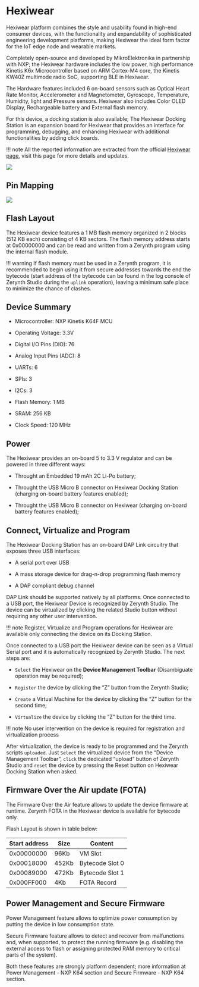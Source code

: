 # Hexiwear

Hexiwear platform combines the style and usability found in high-end consumer devices, with the functionality and expandability of sophisticated engineering development platforms, making Hexiwear the ideal form factor for the IoT edge node and wearable markets.

Completely open-source and developed by MikroElektronika in partnership with NXP; the Hexiwear hardware includes the low power, high performance Kinetis K6x Microcontroller based on ARM Cortex-M4 core, the Kinetis KW40Z multimode radio SoC, supporting BLE in Hexiwear.

The Hardware features included 6 on-board sensors such as Optical Heart Rate Monitor, Accelerometer and Magnetometer, Gyroscope, Temperature, Humidity, light and Pressure sensors. Hexiwear also includes Color OLED Display, Rechargeable battery and External flash memory.

For this device, a docking station is also available; The Hexiwear Docking Station is an expansion board for Hexiwear that provides an interface for programming, debugging, and enhancing Hexiwear with additional functionalities by adding click boards.

!!! note
	All the reported information are extracted from the official [Hexiwear page](http://www.hexiwear.com/), visit this page for more details and updates.

![](https://github.com/zerynth/docs/blob/test/docs/reference/boards/hexiwear/docs/img/hexiwear.jpg?raw=true)

## Pin Mapping

![](https://github.com/zerynth/docs/blob/test/docs/reference/boards/hexiwear/docs/img/hexiwear_pin_io.jpg?raw=true)

## Flash Layout

The Hexiwear device features a 1 MB flash memory organized in 2 blocks (512 KB each) consisting of 4 KB sectors. The flash memory address starts at 0x00000000 and can be read and written from a Zerynth program using the internal flash module.

!!! warning
	If flash memory must be used in a Zerynth program, it is recommended to begin using it from secure addresses towards the end the bytecode (start address of the bytecode can be found in the log console of Zerynth Studio during the ```uplink``` operation), leaving a minimum safe place to minimize the chance of clashes.

## Device Summary


* Microcontroller: NXP Kinetis K64F MCU


* Operating Voltage: 3.3V


* Digital I/O Pins (DIO): 76


* Analog Input Pins (ADC): 8


* UARTs: 6


* SPIs: 3


* I2Cs: 3


* Flash Memory: 1 MB


* SRAM: 256 KB


* Clock Speed: 120 MHz

## Power

The Hexiwear provides an on-board 5 to 3.3 V regulator and can be powered in three different ways:


* Throught an Embedded 19 mAh 2C Li-Po battery;


* Throught the USB Micro B connector on Hexiwear Docking Station (charging on-board battery features enabled);


* Throught the USB Micro B connector on Hexiwear (charging on-board battery features enabled);

## Connect, Virtualize and Program

The Hexiwear Docking Station has an on-board DAP Link circuitry that exposes three USB interfaces:


* A serial port over USB


* A mass storage device for drag-n-drop programming flash memory


* A DAP compliant debug channel

DAP Link should be supported natively by all platforms.
Once connected to a USB port, the Hexiwear Device is recognized by Zerynth Studio. The device can be virtualized by clicking the related Studio button without requiring any other user intervention.

!!! note
	Register, Virtualize and Program operations for Hexiwear are available only connecting the device on its Docking Station.

Once connected to a USB port the Hexiwear device can be seen as a Virtual Serial port and it is automatically recognized by Zerynth Studio. The next steps are:


* ```Select``` the Hexiwear on the **Device Management Toolbar** (Disambiguate operation may be required);


* ```Register``` the device by clicking the “Z” button from the Zerynth Studio;


* ```Create``` a Virtual Machine for the device by clicking the “Z” button for the second time;


* ```Virtualize``` the device by clicking the “Z” button for the third time.

!!! note
	No user intervention on the device is required for registration and virtualization process

After virtualization, the device is ready to be programmed and the Zerynth scripts ```uploaded```. Just ```Select``` the virtualized device from the “Device Management Toolbar”, ```click``` the dedicated “upload” button of Zerynth Studio and ```reset``` the device by pressing the Reset button on Hexiwear Docking Station when asked.

## Firmware Over the Air update (FOTA)

The Firmware Over the Air feature allows to update the device firmware at runtime. Zerynth FOTA in the Hexiwear device is available for bytecode only.

Flash Layout is shown in table below:

| Start address | Size  | Content         |
|---------------|-------|-----------------|
| 0x00000000    | 96Kb  | VM Slot         |
| 0x00018000    | 452Kb | Bytecode Slot 0 |
| 0x00089000    | 472Kb | Bytecode Slot 1 |
| 0x000FF000    | 4Kb   | FOTA Record     |

## Power Management and Secure Firmware

Power Management feature allows to optimize power consumption by putting the device in low consumption state.

Secure Firmware feature allows to detect and recover from malfunctions and, when supported, to protect the running firmware (e.g. disabling the external access to flash or assigning protected RAM memory to critical parts of the system).

Both these features are strongly platform dependent; more information at Power Management - NXP K64 section and Secure Firmware - NXP K64 section.
<!--stackedit_data:
eyJoaXN0b3J5IjpbNzU1NDY2MjU5LDE5NTAyOTEzNDYsNDE3OD
QzMzAwXX0=
-->